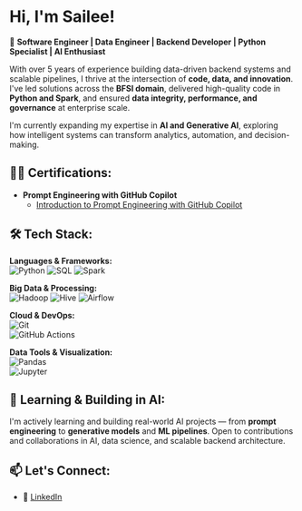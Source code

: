 <h1>Hi, I'm Sailee! </h1>


🚀 **Software Engineer | Data Engineer | Backend Developer | Python Specialist | AI Enthusiast**

With over 5 years of experience building data-driven backend systems and scalable pipelines, I thrive at the intersection of **code, data, and innovation**. I've led solutions across the **BFSI domain**, delivered high-quality code in **Python and Spark**, and ensured **data integrity, performance, and governance** at enterprise scale.

I'm currently expanding my expertise in **AI and Generative AI**, exploring how intelligent systems can transform analytics, automation, and decision-making.


<!--<h2>👨‍💻 Software Development Projects:</h2>

- <b>Data Structures and Algorithms Practice (AlgoExpert)</b>
  - [Praciting DS & Algos in Python](https://github.com/joshmadakor1/Algorithms-Practice)
-->
 
<h2>👨‍💻 Certifications:</h2>

- <b>Prompt Engineering with GitHub Copilot</b>
  - [Introduction to Prompt Engineering with GitHub Copilot](https://certificates.simplicdn.net/share/8397159_87557981748379303924.pdf)


<h2>🛠 Tech Stack:</h2>

**Languages & Frameworks:**  
![Python](https://img.shields.io/badge/Python-3670A0?logo=python&logoColor=fff) 
![SQL](https://img.shields.io/badge/SQL-003B57?logo=postgresql&logoColor=fff) 
![Spark](https://img.shields.io/badge/Spark-FDEE21?logo=apache-spark&logoColor=000) 

**Big Data & Processing:**  
![Hadoop](https://img.shields.io/badge/Hadoop-66CCFF?logo=apachehadoop&logoColor=000) 
![Hive](https://img.shields.io/badge/Hive-FDEE21?logo=apache-hive&logoColor=000) 
![Airflow](https://img.shields.io/badge/Airflow-017CEE?logo=apache-airflow&logoColor=fff) 

**Cloud & DevOps:**  
![Git](https://img.shields.io/badge/Git-F05032?logo=git&logoColor=fff)  
![GitHub Actions](https://img.shields.io/badge/GitHub_Actions-2088FF?logo=githubactions&logoColor=fff)  

**Data Tools & Visualization:**  
![Pandas](https://img.shields.io/badge/Pandas-150458?logo=pandas&logoColor=fff)  
![Jupyter](https://img.shields.io/badge/Jupyter-F37626?logo=jupyter&logoColor=fff)



<h2>🤖 Learning & Building in AI:</h2>

I'm actively learning and building real-world AI projects — from **prompt engineering** to **generative models** and **ML pipelines**. Open to contributions and collaborations in AI, data science, and scalable backend architecture.



<h2>📫 Let's Connect:</h2>

- 💼 [LinkedIn](https://www.linkedin.com/in/sailee-pawaskar/)


